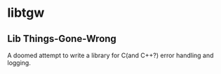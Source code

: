 # libtgw
## Lib Things-Gone-Wrong

A doomed attempt to write a library for C(and C++?) error handling and logging.
